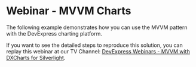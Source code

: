 # Webinar - MVVM Charts


<p>The following example demonstrates how you can use the MVVM pattern with the DevExpress charting platform.</p><p>If you want to see the detailed steps to reproduce this solution, you can replay this webinar at our TV Channel: <a href="http://tv.devexpress.com/#MVVMChartingWebinar;DXCharts+for+Silverlight.product;1"><u>DevExpress Webinars - MVVM with DXCharts for Silverlight</u></a>.<br />
</p>

<br/>



